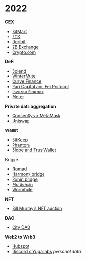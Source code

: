 # 2022

**CEX**
- [BitMart](https://www.coindesk.com/business/2021/12/05/crypto-exchange-bitmart-hacked-with-losses-estimated-at-196-million/)
- [FTX](https://www.coindesk.com/business/2022/11/12/ftx-crypto-wallets-see-mysterious-late-night-outflows-totalling-more-than-380m/)
- [Deribit](https://www.coindesk.com/business/2022/11/02/crypto-exchange-deribit-loses-28m-in-hot-wallet-hack/)
- [ZB Exchange](https://www.coindesk.com/tech/2022/08/04/crypto-exchange-zb-exchange-loses-nearly-5m-in-suspected-hack-pauses-withdrawals/)
- [Crypto.com](https://www.coindesk.com/business/2022/01/20/cryptocom-says-hackers-stole-nearly-34m-from-users/)

**DeFi**
- [Solend](https://www.coindesk.com/business/2022/11/02/defi-protocol-solend-struck-by-126m-oracle-exploit/)
- [WinterMute](https://www.coindesk.com/business/2022/09/20/crypto-market-maker-wintermute-hacked-for-160m-says-ceo/)
- [Curve Finance](https://www.coindesk.com/business/2022/08/09/defi-protocol-curvefinance-hacked-570k-stolen/)
- [Rari Capital and Fei Protocol](https://www.coindesk.com/business/2022/04/30/defi-lender-rari-capitalfei-loses-80m-in-hack/)
- [Inverse Finance](https://www.coindesk.com/video/defi-lender-inverse-to-repay-clients-funds-after-suffering-15-6m-exploit/)
- [Meter](https://www.coindesk.com/business/2022/02/07/44m-stolen-in-hack-of-blockchain-infrastructure-firm-meter/)

**Private data aggregation**
- [ConsenSys x MetaMask](https://www.coindesk.com/business/2022/12/06/consensys-to-update-metamask-crypto-wallet-in-response-to-privacy-backlash/)
- [Uniswap](https://www.coindesk.com/business/2022/11/21/crypto-exchange-uniswap-says-it-collects-users-public-on-chain-data-in-new-privacy-policy/)

**Wallet**
- [BitKeep](https://www.coindesk.com/markets/2022/10/18/crypto-wallet-bitkeep-hacked-for-1m-in-bnb-chain-polygon-tokens/)
- [Phantom](https://www.coindesk.com/business/2022/08/10/phantom-says-its-systems-were-not-compromised-in-4m-hack/)
- [Slope and TrustWallet](https://www.coindesk.com/markets/2022/08/03/phantom-wallet-exploit-drains-millions-in-sol-tokens/)

Brigge
- [Nomad](https://www.coindesk.com/video/nomads-us200-mln-hack-saylor-steps-down/)
- [Harmony bridge](https://www.coindesk.com/tech/2022/06/24/harmony-networks-horizon-bridge-exploited-for-100m/)
- [Ronin bridge](https://www.coindesk.com/tech/2022/03/29/axie-infinitys-ronin-network-suffers-625m-exploit/)
- [Multichain](https://www.coindesk.com/business/2022/01/20/multichain-hack-worsens-as-loss-of-funds-reaches-3m-report/)
- [Wormhole](https://twitter.com/wormholecrypto/status/1489001949881978883) 

**NFT**
- [Bill Murray’s NFT auction](https://www.coindesk.com/business/2022/09/02/hacker-steals-bill-murrays-crypto-after-185k-nft-charity-auction/)

**DAO**
- [City DAO](https://www.coindesk.com/business/2022/01/14/blockchain-city-citydao-falls-victim-to-95k-hack-via-discord/)

**Web2 to Web3**
- [Hubspot](https://www.coindesk.com/business/2022/03/21/hubspot-hack-leads-to-data-breaches-at-blockfi-swan-bitcoin/)
- [Discord x Yuga labs](https://www.coindesk.com/video/yuga-labs-suffers-discord-server-hack-200-eth-in-nfts-stolen/) *personal data*

